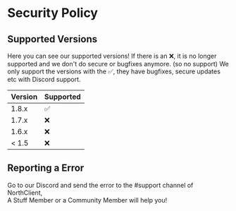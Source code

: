 # Security Policy

## Supported Versions

Here you can see our supported versions! If there is an :x:, it is no longer supported and we don't do secure or bugfixes anymore. (so no support) We only support the versions with the ✅, they have bugfixes, secure updates etc with Discord support.

| Version | Supported          |
| ------- | ------------------ |
| 1.8.x   | :white_check_mark: |
| 1.7.x   | :x:                |
| 1.6.x   | :x:                |
| < 1.5   | :x:                |

## Reporting a Error

Go to our Discord and send the error to the #support channel of NorthClient, <br/> A Stuff Member or a Community Member will help you!
